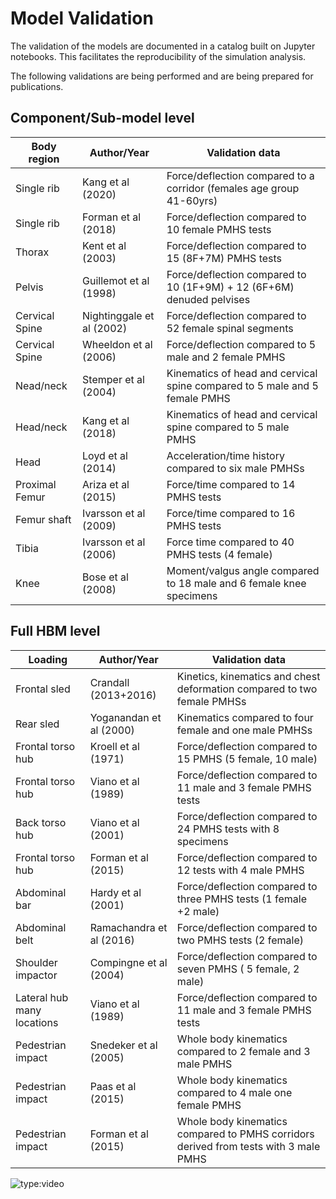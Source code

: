 # Model Validation

The validation of the models are documented in a catalog built on Jupyter notebooks. This facilitates the reproducibility of the simulation analysis.

The following validations are being performed and are being prepared for publications.

## Component/Sub-model level

| Body region    | Author/Year               | Validation data                                                            |
|----------------|---------------------------|----------------------------------------------------------------------------|
| Single rib     | Kang et al (2020)         | Force/deflection compared to a corridor (females age group 41-60yrs)       |
| Single rib     | Forman et al (2018)       | Force/deflection compared to 10 female PMHS tests                          |
| Thorax         | Kent et al (2003)         | Force/deflection compared to 15 (8F+7M) PMHS tests                         |
| Pelvis         | Guillemot et al (1998)    | Force/deflection compared to 10 (1F+9M) + 12 (6F+6M) denuded pelvises      |
| Cervical Spine | Nightinggale et al (2002) | Force/deflection compared to 52 female spinal segments                     |
| Cervical Spine | Wheeldon et al (2006)     | Force/deflection compared to 5 male and 2 female PMHS                      |
| Nead/neck      | Stemper et al (2004)      | Kinematics of head and cervical spine compared to 5 male and 5 female PMHS |
| Head/neck      | Kang et al (2018)         | Kinematics of head and cervical spine compared to 5 male PMHS              |
| Head           | Loyd et al (2014)         | Acceleration/time history compared to six male PMHSs                       |
| Proximal Femur | Ariza et al (2015)        | Force/time compared to 14 PMHS tests                                       |
| Femur shaft    | Ivarsson et al (2009)     | Force/time compared to 16 PMHS tests                                       |
| Tibia          | Ivarsson et al (2006)     | Force time compared to 40 PMHS tests (4 female)                            |
| Knee           | Bose et al (2008)         | Moment/valgus angle compared to 18 male and 6 female knee specimens        |

## Full HBM level


 | Loading                    | Author/Year              | Validation data                                                                      |
 |----------------------------|--------------------------|--------------------------------------------------------------------------------------|
 | Frontal sled               | Crandall (2013+2016)     | Kinetics, kinematics and chest deformation compared to two female PMHSs              |
 | Rear sled                  | Yoganandan et al (2000)  | Kinematics compared to four female and one male PMHSs                                |
 | Frontal torso hub          | Kroell et al (1971)      | Force/deflection compared to 15 PMHS (5 female, 10 male)                             |
 | Frontal torso hub          | Viano et al (1989)       | Force/deflection compared to 11 male and 3 female PMHS tests                         |
 | Back torso hub             | Viano et al (2001)       | Force/deflection compared to 24 PMHS tests with 8 specimens                          |
 | Frontal torso hub          | Forman et al (2015)      | Force/deflection compared to 12 tests with 4 male PMHS                               |
 | Abdominal bar              | Hardy et al (2001)       | Force/deflection compared to three PMHS tests (1 female +2 male)                     |
 | Abdominal belt             | Ramachandra et al (2016) | Force/deflection compared to two PMHS tests (2 female)                               |
 | Shoulder impactor          | Compingne et al (2004)   | Force/deflection compared to seven PMHS ( 5 female, 2 male)                          |
 | Lateral hub many locations | Viano et al (1989)       | Force/deflection compared to 11 male and 3 female PMHS tests                         |
 | Pedestrian impact          | Snedeker et al (2005)    | Whole body kinematics compared to 2 female and 3 male PMHS                           |
 | Pedestrian impact          | Paas et al (2015)        | Whole body kinematics compared to 4 male one female PMHS                             |
 | Pedestrian impact          | Forman et al (2015)      | Whole body kinematics compared to PMHS corridors derived from tests with 3 male PMHS |

 



![type:video](https://www.youtube.com/embed/OgEZroxv_w0)